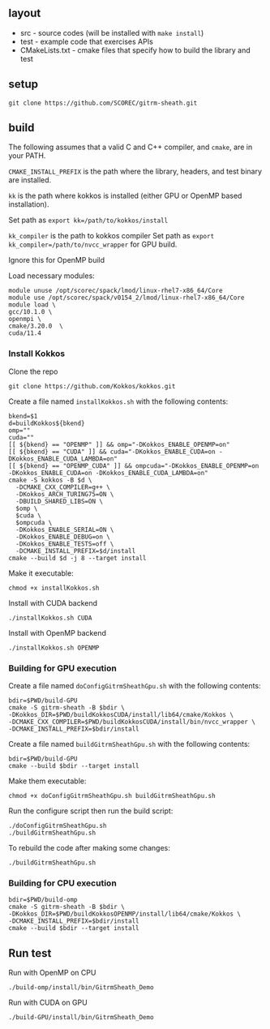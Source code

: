 
## layout

- src - source codes (will be installed with `make
install`)
- test - example code that exercises APIs
- CMakeLists.txt - cmake files that specify how to build the library and test

## setup

```
git clone https://github.com/SCOREC/gitrm-sheath.git
```

## build

The following assumes that a valid C and C++ compiler, and `cmake`, are in your PATH.

`CMAKE_INSTALL_PREFIX` is the path where the library, headers, and test binary
are installed.

`kk` is the path where kokkos is installed (either GPU or OpenMP based installation).

Set path as `export kk=/path/to/kokkos/install`

`kk_compiler` is the path to kokkos compiler
Set path as `export kk_compiler=/path/to/nvcc_wrapper` for GPU build.

Ignore this for OpenMP build

Load necessary modules:
```
module unuse /opt/scorec/spack/lmod/linux-rhel7-x86_64/Core
module use /opt/scorec/spack/v0154_2/lmod/linux-rhel7-x86_64/Core
module load \
gcc/10.1.0 \
openmpi \
cmake/3.20.0  \
cuda/11.4
```

### Install Kokkos

Clone the repo

```
git clone https://github.com/Kokkos/kokkos.git
```

Create a file named `installKokkos.sh` with the following contents:

```
bkend=$1
d=buildKokkos${bkend}
omp=""
cuda=""
[[ ${bkend} == "OPENMP" ]] && omp="-DKokkos_ENABLE_OPENMP=on"
[[ ${bkend} == "CUDA" ]] && cuda="-DKokkos_ENABLE_CUDA=on -DKokkos_ENABLE_CUDA_LAMBDA=on"
[[ ${bkend} == "OPENMP_CUDA" ]] && ompcuda="-DKokkos_ENABLE_OPENMP=on -DKokkos_ENABLE_CUDA=on -DKokkos_ENABLE_CUDA_LAMBDA=on"
cmake -S kokkos -B $d \
  -DCMAKE_CXX_COMPILER=g++ \
  -DKokkos_ARCH_TURING75=ON \
  -DBUILD_SHARED_LIBS=ON \
  $omp \
  $cuda \
  $ompcuda \
  -DKokkos_ENABLE_SERIAL=ON \
  -DKokkos_ENABLE_DEBUG=on \
  -DKokkos_ENABLE_TESTS=off \
  -DCMAKE_INSTALL_PREFIX=$d/install
cmake --build $d -j 8 --target install
```

Make it executable:

```
chmod +x installKokkos.sh
```

Install with CUDA backend

```
./installKokkos.sh CUDA
```

Install with OpenMP backend

```
./installKokkos.sh OPENMP
```

### Building for GPU execution

Create a file named `doConfigGitrmSheathGpu.sh` with the following contents:

```
bdir=$PWD/build-GPU
cmake -S gitrm-sheath -B $bdir \
-DKokkos_DIR=$PWD/buildKokkosCUDA/install/lib64/cmake/Kokkos \
-DCMAKE_CXX_COMPILER=$PWD/buildKokkosCUDA/install/bin/nvcc_wrapper \
-DCMAKE_INSTALL_PREFIX=$bdir/install
```

Create a file named `buildGitrmSheathGpu.sh` with the following contents:

```
bdir=$PWD/build-GPU
cmake --build $bdir --target install
```

Make them executable:

```
chmod +x doConfigGitrmSheathGpu.sh buildGitrmSheathGpu.sh
```

Run the configure script then run the build script:

```
./doConfigGitrmSheathGpu.sh
./buildGitrmSheathGpu.sh
```

To rebuild the code after making some changes:

```
./buildGitrmSheathGpu.sh
```


### Building for CPU execution

```
bdir=$PWD/build-omp
cmake -S gitrm-sheath -B $bdir \
-DKokkos_DIR=$PWD/buildKokkosOPENMP/install/lib64/cmake/Kokkos \
-DCMAKE_INSTALL_PREFIX=$bdir/install
cmake --build $bdir --target install
```

## Run test

Run with OpenMP on CPU

```
./build-omp/install/bin/GitrmSheath_Demo
```

Run with CUDA on GPU

```
./build-GPU/install/bin/GitrmSheath_Demo
```

